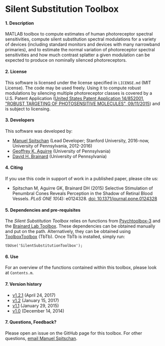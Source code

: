 # Silent Substitution Toolbox

#### 1. Description
MATLAB toolbox to compute estimates of human photoreceptor spectral sensitivities, compute silent substitution spectral modulations for a variety of devices (including standard monitors and devices with many narrowband primaries), and to estimate the normal variation of photoreceptor spectral sensitivities and how much contrast splatter a given modulation can be expected to produce on nominally silenced photoreceptors.

#### 2. License
This software is licensed under the license specified in `LICENSE.md` (MIT License). The code may be used freely. Using it to compute robust modulations by silencing multiple photoreceptor classes is covered by a U.S. Patent Application ([United States Patent Application 14/852001, "ROBUST TARGETING OF PHOTOSENSITIVE MOLECULES", 09/11/2015](http://www.freepatentsonline.com/y2016/0073922.html)) and is subject to licensing.

#### 3. Developers
This software was developed by: 
* [Manuel Spitschan](https://github.com/spitschan) (Lead Developer; Stanford University, 2016-now, University of Pennsylvania, 2012-2016)
* [Geoffrey K. Aguirre](https://github.com/gkaguirre) (University of Pennsylvania)
* [David H. Brainard](https://github.com/DavidBrainard) (University of Pennsylvania)

#### 4. Citing
If you use this code in support of work in a published paper, please cite us:

* Spitschan M, Aguirre GK, Brainard DH (2015) Selective Stimulation of Penumbral Cones Reveals Perception in the Shadow of Retinal Blood Vessels. _PLoS ONE 10_(4): e0124328. [doi: 10.1371/journal.pone.0124328](http://journals.plos.org/plosone/article?id=10.1371/journal.pone.0124328)

#### 5. Dependencies and pre-requisites
The *Silent Substitution Toolbox* relies on functions from [Psychtoolbox-3](https://github.com/Psychtoolbox-3/Psychtoolbox-3) and the [Brainard Lab Toolbox](https://github.com/BrainardLab/BrainardLabToolbox). These dependencies can be obtained manually and put on the path. Alternatively, they can be obtained using [ToolboxToolbox](https://github.com/ToolboxHub/ToolboxToolbox) (TbTb). Once TbTb is installed, simply run:

```
tbUse('SilentSubstitutionToolbox');
```

#### 6. Use
For an overview of the functions contained within this toolbox, please look at `Contents.m`.

#### 7. Version history

* [v1.2.1](https://github.com/spitschan/SilentSubstitutionToolbox/releases/tag/v1.2.1) (April 24, 2017)
* [v1.2](https://github.com/spitschan/SilentSubstitutionToolbox/releases/tag/v1.2) (January 15, 2017)
* [v1.1](https://github.com/spitschan/SilentSubstitutionToolbox/releases/tag/v1.1) (January 29, 2015)
* [v1.0](https://github.com/spitschan/SilentSubstitutionToolbox/releases/tag/v1.0) (December 14, 2014)

#### 7. Questions, Feedback?
Please open an issue on the GitHub page for this toolbox. For other questions, [email Manuel Spitschan](mailto:spitschan@stanford.edu).
